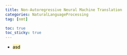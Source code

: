 ```yaml
---
title: Non-Autoregressive Neural Machine Translation
categories: NaturalLanguageProcessing
tag: [nmt]

toc: true
toc_sticky: true
---
```


- <mark style='background-color: #fff5b1'> asd </mark>



